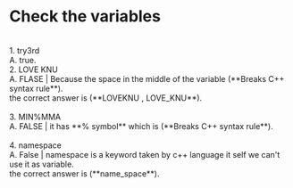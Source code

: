 # Check the variables
</br>
1. try3rd
</br>
   A. true.
</br>
2. LOVE KNU
</br>
   A. FLASE | Because the space in the middle of the variable (**Breaks C++ syntax rule**).
   </br>
   the correct answer is (**LOVEKNU , LOVE_KNU**).
</br>
   </br>
3. MIN%MMA
</br>
   A. FALSE | it has **% symbol** which is (**Breaks C++ syntax rule**).
</br></br>
4. namespace
</br>
   A. False | namespace is a keyword taken by c++ language it self we can't use it as variable.
   </br>
   the correct answer is (**name_space**).
   
   
   
